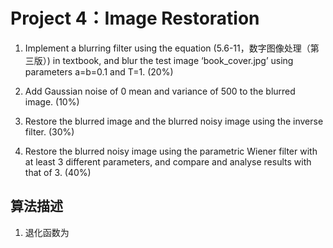 # Project 4：Image Restoration

1. Implement a blurring filter using the equation (5.6-11，数字图像处理（第三版）) in textbook, and blur the test image ‘book_cover.jpg’ using parameters a=b=0.1 and T=1. (20%)

2. Add Gaussian noise of 0 mean and variance of 500 to the blurred image. (10%)

3. Restore the blurred image and the blurred noisy image using the inverse filter. (30%)

4. Restore the blurred noisy image using the parametric Wiener filter with at least 3 different parameters, and compare and analyse results with that of 3. (40%)



## 算法描述

1. 退化函数为

